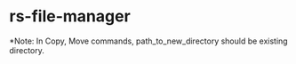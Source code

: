 # rs-file-manager
*Note: In Copy, Move commands, path_to_new_directory should be existing directory.
